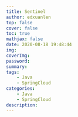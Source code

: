 ```yaml
---
title: Sentinel
author: edxuanlen
top: false
cover: false
toc: true
mathjax: false
date: 2020-08-18 19:48:44
img:
coverImg:
password:
summary:
tags:
    - Java
    - SpringCloud
categories:
    - Java
    - SpringCloud
description:
---
```




